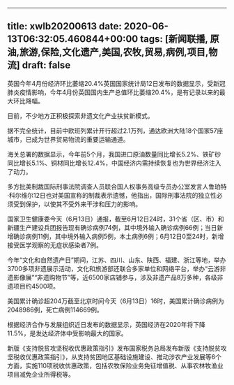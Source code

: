
---
title: xwlb20200613
date: 2020-06-13T06:32:05.460844+00:00
tags: [新闻联播, 原油,旅游,保险,文化遗产,美国,农牧,贸易,病例,项目,物流]
draft: false
---

英国今年4月份经济环比萎缩20.4%英国国家统计局12日发布的数据显示，受新冠肺炎疫情影响，今年4月份英国国内生产总值环比萎缩20.4%，是有记录以来的最大环比降幅。

目前，不少地方正积极探索非遗文化产业扶贫新模式。

据不完全统计，目前中欧班列累计开行超过2.1万列，通达欧洲大陆18个国家57座城市，已成为世界<span class="keywords_fund">贸易</span><span class="keywords_fund">物流</span>的重要运输通道。

海关总署的数据显示，今年前5个月，我国进口<span class="keywords_fund"><span class="keywords_fund">原油</span></span>数量同比增长5.2%、铁矿砂同比增长5.1%、铜材同比增长12.4%，中国经济内需持续恢复也为世界经济注入了动力。

多方批美制裁国际刑事法院调查人员联合国人权事务高级专员办公室发言人鲁珀特·科尔维尔12日也对<span class="keywords_content">美国</span>宣称的制裁表示遗憾，他指出，国际刑事法院的独立性必须受到保护，以使其不受外来干涉和压力的影响。

国家卫生健康委今天（6月13日）通报，截至6月12日24时，31个省（区、市）和新疆生产建设兵团报告现有确诊<span class="keywords_content">病例</span>74例，其中境外输入确诊<span class="keywords_content">病例</span>66例；当日新增确诊<span class="keywords_content">病例</span>11例，其中境外输入<span class="keywords_content">病例</span>5例，本土<span class="keywords_content">病例</span>6例；6月12日0至24时，新增接受医学观察的无症状感染者7例。

今年“文化和自然遗产日”期间，江苏、四川、山东、陕西、福建、浙江等地，举办3700多项非遗展示活动，文化和<span class="keywords_fund">旅游</span>部还联合多家单位和网络平台，举办“云游非遗影像展”“非遗购物节”等，近6500家店铺参与，涉及非遗产品8万多种，各级非遗<span class="keywords_content">项目</span>约4500项。

<span class="keywords_content">美国</span>累计确诊超204万截至北京时间今天（6月13日）16时，<span class="keywords_content">美国</span>累计确诊<span class="keywords_content">病例</span>为2048986例，死亡<span class="keywords_content">病例</span>114669例。

根据经济合作与发展组织近日发布的数据显示，英国经济在2020年将下降11.5%，是发达经济体中受影响最大的国家。

新版《支持脱贫攻坚税收优惠政策指引》发布国家税务总局发布新版《支持脱贫攻坚税收优惠政策指引》，从支持贫困地区基础设施建设、推动涉农产业发展等6个方面，实施110项税收优惠政策，包括<span class="keywords_fund">农牧</span><span class="keywords_fund">保险</span>业务免征增值税、从事农林牧渔业<span class="keywords_content">项目</span>减免企业所得税等。
